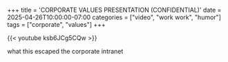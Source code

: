 +++
title = 'CORPORATE VALUES PRESENTATION (CONFIDENTIAL)'
date = 2025-04-26T10:00:00-07:00
categories = ["video", "work work", "humor"]
tags = ["corporate", "values"]
+++

{{< youtube ksb6JCg5CQw >}}

what this escaped the corporate intranet
